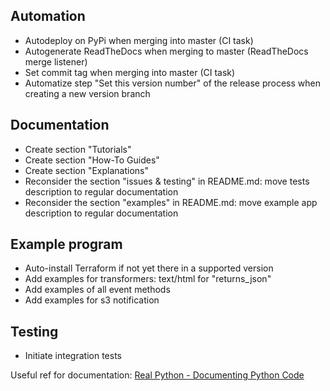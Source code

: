 ## Automation
  - Autodeploy on PyPi when merging into master (CI task)
  - Autogenerate ReadTheDocs when merging to master (ReadTheDocs merge listener)
  - Set commit tag when merging into master (CI task)
  - Automatize step "Set this version number" of the release process when creating a new version branch

## Documentation 
  - Create section "Tutorials"
  - Create section "How-To Guides"
  - Create section "Explanations"
  - Reconsider the section "issues & testing" in README.md: move tests description to regular documentation
  - Reconsider the section "examples" in README.md: move example app description to regular documentation

## Example program    
  - Auto-install Terraform if not yet there in a supported version
  - Add examples for transformers: text/html for "returns_json"
  - Add examples of all event methods
  - Add examples for s3 notification

## Testing
  - Initiate integration tests

Useful ref for documentation: [Real Python - Documenting Python Code](https://realpython.com/documenting-python-code/#public-and-open-source-projects "Real Python - Documenting Python Code")

